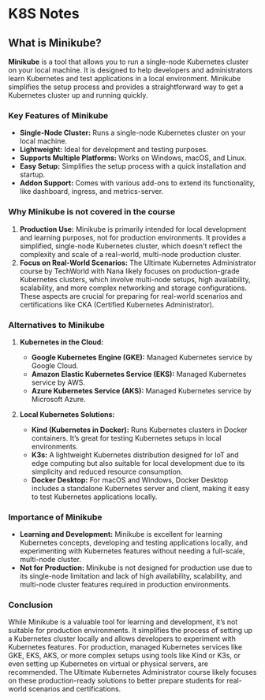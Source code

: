# K8S Notes

## What is Minikube?

**Minikube** is a tool that allows you to run a single-node Kubernetes cluster on your local machine. It is designed to help developers and administrators learn Kubernetes and test applications in a local environment. Minikube simplifies the setup process and provides a straightforward way to get a Kubernetes cluster up and running quickly.

### Key Features of Minikube

- **Single-Node Cluster:** Runs a single-node Kubernetes cluster on your local machine.
- **Lightweight:** Ideal for development and testing purposes.
- **Supports Multiple Platforms:** Works on Windows, macOS, and Linux.
- **Easy Setup:** Simplifies the setup process with a quick installation and startup.
- **Addon Support:** Comes with various add-ons to extend its functionality, like dashboard, ingress, and metrics-server.

### Why Minikube is not covered in the course

1. **Production Use:** Minikube is primarily intended for local development and learning purposes, not for production environments. It provides a simplified, single-node Kubernetes cluster, which doesn't reflect the complexity and scale of a real-world, multi-node production cluster.
2. **Focus on Real-World Scenarios:** The Ultimate Kubernetes Administrator course by TechWorld with Nana likely focuses on production-grade Kubernetes clusters, which involve multi-node setups, high availability, scalability, and more complex networking and storage configurations. These aspects are crucial for preparing for real-world scenarios and certifications like CKA (Certified Kubernetes Administrator).

### Alternatives to Minikube

1. **Kubernetes in the Cloud:**
   - **Google Kubernetes Engine (GKE):** Managed Kubernetes service by Google Cloud.
   - **Amazon Elastic Kubernetes Service (EKS):** Managed Kubernetes service by AWS.
   - **Azure Kubernetes Service (AKS):** Managed Kubernetes service by Microsoft Azure.

2. **Local Kubernetes Solutions:**
   - **Kind (Kubernetes in Docker):** Runs Kubernetes clusters in Docker containers. It’s great for testing Kubernetes setups in local environments.
   - **K3s:** A lightweight Kubernetes distribution designed for IoT and edge computing but also suitable for local development due to its simplicity and reduced resource consumption.
   - **Docker Desktop:** For macOS and Windows, Docker Desktop includes a standalone Kubernetes server and client, making it easy to test Kubernetes applications locally.

### Importance of Minikube

- **Learning and Development:** Minikube is excellent for learning Kubernetes concepts, developing and testing applications locally, and experimenting with Kubernetes features without needing a full-scale, multi-node cluster.
- **Not for Production:** Minikube is not designed for production use due to its single-node limitation and lack of high availability, scalability, and multi-node cluster features required in production environments.

### Conclusion

While Minikube is a valuable tool for learning and development, it’s not suitable for production environments. It simplifies the process of setting up a Kubernetes cluster locally and allows developers to experiment with Kubernetes features. For production, managed Kubernetes services like GKE, EKS, AKS, or more complex setups using tools like Kind or K3s, or even setting up Kubernetes on virtual or physical servers, are recommended. The Ultimate Kubernetes Administrator course likely focuses on these production-ready solutions to better prepare students for real-world scenarios and certifications.

